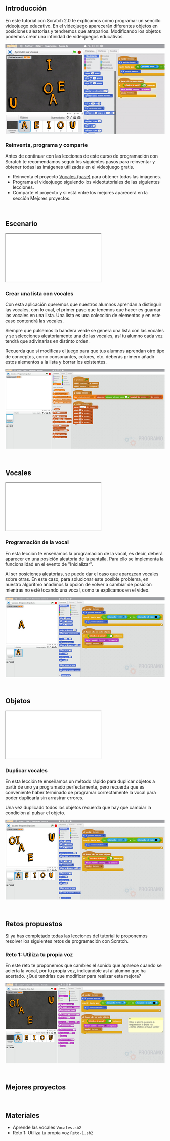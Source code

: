 ## Introducción

En este tutorial con Scratch 2.0 te explicamos cómo programar un sencillo videojuego educativo. En el videojuego aparecerán diferentes objetos en posiciones aleatorias y tendremos que atraparlos. Modificando los objetos podemos crear una infinidad de videojuegos educativos.

![](img/preview.gif "Aprende las vocales con Scratch")

### Reinventa, programa y comparte

Antes de continuar con las lecciones de este curso de programación con Scratch te recomendamos seguir los siguientes pasos para reinventar y obtener todas las imágenes utilizadas en el videojuego gratis.

- Reinventa el proyecto [Vocales (base)](https://scratch.mit.edu/projects/120297048/editor) para obtener todas las imágenes.
- Programa el videojuego siguiendo los videotutoriales de las siguientes lecciones.
- Comparte el proyecto y si está entre los mejores aparecerá en la sección Mejores proyectos.



<br />



## Escenario

<div class="iframe">
  <iframe src="//www.youtube.com/embed/WXUuqY-2yY4" allowfullscreen></iframe>
</div>

### Crear una lista con vocales

Con esta aplicación queremos que nuestros alumnos aprendan a distinguir las vocales, con lo cual, el primer paso que tenemos que hacer es guardar las vocales en una lista. Una lista es una colección de elementos y en este caso contendrá las vocales.

Siempre que pulsemos la bandera verde se genera una lista con las vocales y se selecciones aleatoriamente una de las vocales, así tu alumno cada vez tendrá que adivinarlas en distinto orden.

Recuerda que si modificas el juego para que tus alumnos aprendan otro tipo de conceptos, como consonantes, colores, etc. deberás primero añadir estos alementos a la lista y borrar los existentes.

![](img/escenario.jpg "Crear una lista con vocales")



<br />



## Vocales

<div class="iframe">
  <iframe src="//www.youtube.com/embed/PgrZqwEnPNA" allowfullscreen></iframe>
</div>

### Programación de la vocal

En esta lección te enseñamos la programación de la vocal, es decir, deberá aparecer en una posición aleatoria de la pantalla. Para ello se implementa la funcionalidad en el evento de "Inicializar".

Al ser posiciones aleatorias, se puede dar el caso que aparezcan vocales sobre otras. En este caso, para solucionar este posible problema, en nuestro algoritmo añadimos la opción de volver a cambiar de posición mientras no esté tocando una vocal, como te explicamos en el video.

![](img/vocal.jpg "Programación de la vocal")



<br />



## Objetos

<div class="iframe">
  <iframe src="//www.youtube.com/embed/-I3CAcOF1s0" allowfullscreen></iframe>
</div>

### Duplicar vocales

En esta lección te enseñamos un método rápido para duplicar objetos a partir de uno ya programado perfectamente, pero recuerda que es conveniente haber terminado de programar correctamente la vocal para poder duplicarla sin arrastrar errores.

Una vez duplicado todos los objetos recuerda que hay que cambiar la condición al pulsar el objeto.

![](img/objetos.jpg "Duplicar vocales")



<br />



## Retos propuestos

Si ya has completado todas las lecciones del tutorial te proponemos resolver los siguientes retos de programación con Scratch.

### Reto 1: Utiliza tu propia voz

En este reto te proponemos que cambies el sonido que aparece cuando se acierta la vocal, por tu propia voz, indicándole así al alumno que ha acertado. ¿Qué tendrías que modificar para realizar esta mejora?

![](img/reto-1.jpg "Utiliza tu propia voz")



<br />



## Mejores proyectos

<!--
![](img/proyecto-usuario.gif "usuario")
-->



<br />



## Materiales

- Aprende las vocales `Vocales.sb2`
- Reto 1: Utiliza tu propia voz `Reto-1.sb2`
